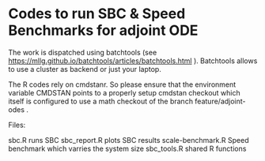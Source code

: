 # Codes to run SBC & Speed Benchmarks for adjoint ODE

The work is dispatched using batchtools (see
https://mllg.github.io/batchtools/articles/batchtools.html
). Batchtools allows to use a cluster as backend or just your laptop.

The R codes rely on cmdstanr. So please ensure that the environment
variable CMDSTAN points to a properly setup cmdstan checkout which
itself is configured to use a math checkout of the branch
feature/adjoint-odes .

Files:

sbc.R runs SBC
sbc_report.R plots SBC results
scale-benchmark.R Speed benchmark which varries the system size
sbc_tools.R shared R functions
